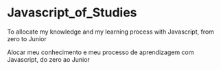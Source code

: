 # Javascript_of_Studies
To allocate my knowledge and my learning process with Javascript, from zero to Junior

Alocar meu conhecimento e meu processo de aprendizagem com Javascript, do zero ao Junior
